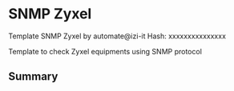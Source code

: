 # SNMP Zyxel
Template SNMP Zyxel by automate@izi-it
Hash: xxxxxxxxxxxxxxx

Template to check Zyxel equipments using SNMP protocol
## Summary
